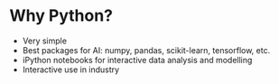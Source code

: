 # Why Python?
- Very simple
- Best packages for AI: numpy, pandas, scikit-learn, tensorflow, etc.
- iPython notebooks for interactive data analysis and modelling 
- Interactive use in industry